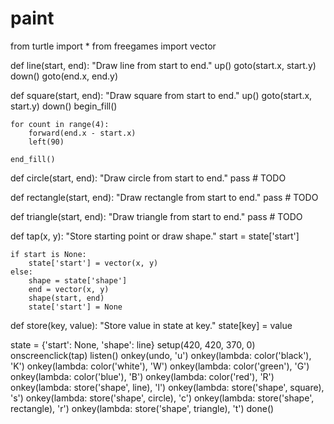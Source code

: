 # paint
from turtle import *
from freegames import vector

def line(start, end):
    "Draw line from start to end."
    up()
    goto(start.x, start.y)
    down()
    goto(end.x, end.y)

def square(start, end):
    "Draw square from start to end."
    up()
    goto(start.x, start.y)
    down()
    begin_fill()

    for count in range(4):
        forward(end.x - start.x)
        left(90)

    end_fill()

def circle(start, end):
    "Draw circle from start to end."
    pass  # TODO

def rectangle(start, end):
    "Draw rectangle from start to end."
    pass  # TODO

def triangle(start, end):
    "Draw triangle from start to end."
    pass  # TODO

def tap(x, y):
    "Store starting point or draw shape."
    start = state['start']

    if start is None:
        state['start'] = vector(x, y)
    else:
        shape = state['shape']
        end = vector(x, y)
        shape(start, end)
        state['start'] = None

def store(key, value):
    "Store value in state at key."
    state[key] = value

state = {'start': None, 'shape': line}
setup(420, 420, 370, 0)
onscreenclick(tap)
listen()
onkey(undo, 'u')
onkey(lambda: color('black'), 'K')
onkey(lambda: color('white'), 'W')
onkey(lambda: color('green'), 'G')
onkey(lambda: color('blue'), 'B')
onkey(lambda: color('red'), 'R')
onkey(lambda: store('shape', line), 'l')
onkey(lambda: store('shape', square), 's')
onkey(lambda: store('shape', circle), 'c')
onkey(lambda: store('shape', rectangle), 'r')
onkey(lambda: store('shape', triangle), 't')
done()
